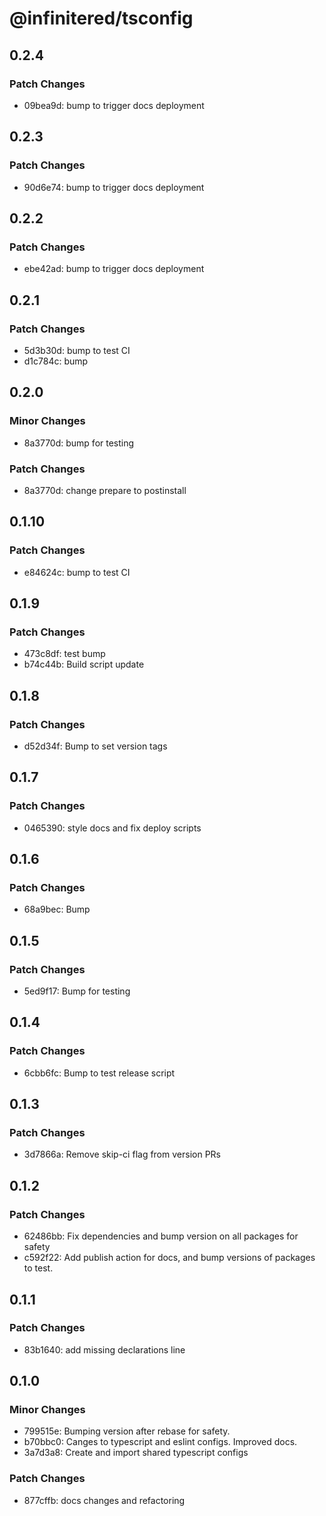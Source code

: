 # @infinitered/tsconfig

## 0.2.4

### Patch Changes

- 09bea9d: bump to trigger docs deployment

## 0.2.3

### Patch Changes

- 90d6e74: bump to trigger docs deployment

## 0.2.2

### Patch Changes

- ebe42ad: bump to trigger docs deployment

## 0.2.1

### Patch Changes

- 5d3b30d: bump to test CI
- d1c784c: bump

## 0.2.0

### Minor Changes

- 8a3770d: bump for testing

### Patch Changes

- 8a3770d: change prepare to postinstall

## 0.1.10

### Patch Changes

- e84624c: bump to test CI

## 0.1.9

### Patch Changes

- 473c8df: test bump
- b74c44b: Build script update

## 0.1.8

### Patch Changes

- d52d34f: Bump to set version tags

## 0.1.7

### Patch Changes

- 0465390: style docs and fix deploy scripts

## 0.1.6

### Patch Changes

- 68a9bec: Bump

## 0.1.5

### Patch Changes

- 5ed9f17: Bump for testing

## 0.1.4

### Patch Changes

- 6cbb6fc: Bump to test release script

## 0.1.3

### Patch Changes

- 3d7866a: Remove skip-ci flag from version PRs

## 0.1.2

### Patch Changes

- 62486bb: Fix dependencies and bump version on all packages for safety
- c592f22: Add publish action for docs, and bump versions of packages to test.

## 0.1.1

### Patch Changes

- 83b1640: add missing declarations line

## 0.1.0

### Minor Changes

- 799515e: Bumping version after rebase for safety.
- b70bbc0: Canges to typescript and eslint configs. Improved docs.
- 3a7d3a8: Create and import shared typescript configs

### Patch Changes

- 877cffb: docs changes and refactoring
